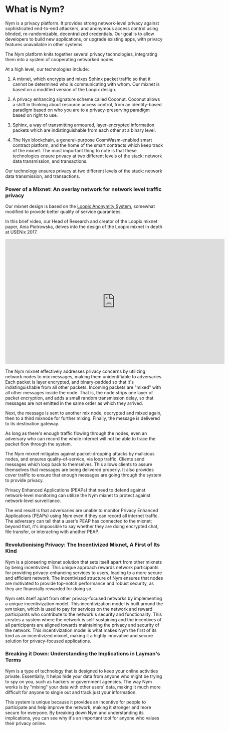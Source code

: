 # What is Nym?

Nym is a privacy platform. It provides strong network-level privacy against sophisticated end-to-end attackers, and anonymous access control using blinded, re-randomizable, decentralized credentials. Our goal is to allow developers to build new applications, or upgrade existing apps, with privacy features unavailable in other systems.

The Nym platform knits together several privacy technologies, integrating them into a system of cooperating networked nodes.

At a high level, our technologies include:

1) A mixnet, which encrypts and mixes Sphinx packet traffic so that it cannot be determined who is communicating with whom. Our mixnet is based on a modified version of the Loopix design.

2) A privacy enhancing signature scheme called Coconut. Coconut allows a shift in thinking about resource access control, from an identity-based paradigm based on who you are to a privacy-preserving paradigm based on right to use.

3) Sphinx, a way of transmitting armoured, layer-encrypted information packets which are indistinguishable from each other at a binary level.

4) The Nyx blockchain, a general-purpose CosmWasm-enabled smart contract platform, and the home of the smart contracts which keep track of the mixnet.
The most important thing to note is that these technologies ensure privacy at two different levels of the stack: network data transmission, and transactions.

Our technology ensures privacy at two different levels of the stack: network data transmission, and transactions.

### Power of a Mixnet: An overlay network for network level traffic privacy

Our mixnet design is based on the [Loopix Anonymity System](https://arxiv.org/abs/1703.00536), somewhat modified to provide better quality of service guarantees.

In this brief video, our Head of Research and creator of the Loopix mixnet paper, Ania Piotrowska, delves into the design of the Loopix mixnet in depth at USENix 2017.

<iframe width="700" height="400" src="https://www.youtube.com/embed/R-yEqLX_UvI" title="YouTube video player" frameborder="0" allow="accelerometer; autoplay; clipboard-write; encrypted-media; gyroscope; picture-in-picture; web-share" allowfullscreen></iframe>

The Nym mixnet effectively addresses privacy concerns by utilizing network nodes to mix messages, making them unidentifiable to adversaries. Each packet is layer encrypted, and binary-padded so that it's indistinguishable from all other packets. Incoming packets are "mixed" with all other messages inside the node. That is, the node strips one layer of packet encryption, and adds a small random transmission delay, so that messages are not emitted in the same order as which they arrived.

Next, the message is sent to another mix node, decrypted and mixed again, then to a third mixnode for further mixing. Finally, the message is delivered to its destination gateway.

As long as there's enough traffic flowing through the nodes, even an adversary who can record the whole internet will not be able to trace the packet flow through the system.

The Nym mixnet mitigates against packet-dropping attacks by malicious nodes, and ensures quality-of-service, via loop traffic. Clients send messages which loop back to themselves. This allows clients to assure themselves that messages are being delivered properly. It also provides cover traffic to ensure that enough messages are going through the system to provide privacy.

Privacy Enhanced Applications (PEAPs) that need to defend against network-level monitoring can utilize the Nym mixnet to protect against network-level surveillance.

The end result is that adversaries are unable to monitor Privacy Enhanced Applications (PEAPs) using Nym even if they can record all internet traffic. The adversary can tell that a user's PEAP has connected to the mixnet; beyond that, it's impossible to say whether they are doing encrypted chat, file transfer, or interacting with another PEAP.

### Revolutionising Privacy: The Incentivized Mixnet, A First of Its Kind

Nym is a pioneering mixnet solution that sets itself apart from other mixnets by being incentivized. This unique approach rewards network participants for providing privacy-enhancing services to users, leading to a more secure and efficient network. The incentivized structure of Nym ensures that nodes are motivated to provide top-notch performance and robust security, as they are financially rewarded for doing so. 

Nym sets itself apart from other privacy-focused networks by implementing a unique incentivization model. This incentivization model is built around the `NYM` token, which is used to pay for services on the network and reward participants who contribute to the network's security and functionality. This creates a system where the network is self-sustaining and the incentives of all participants are aligned towards maintaining the privacy and security of the network. This incentivization model is what makes Nym the first of its kind as an incentivized mixnet, making it a highly innovative and secure solution for privacy-focused applications.

### Breaking it Down: Understanding the Implications in Layman's Terms

Nym is a type of technology that is designed to keep your online activities private. Essentially, it helps hide your data from anyone who might be trying to spy on you, such as hackers or government agencies. The way Nym works is by "mixing" your data with other users' data, making it much more difficult for anyone to single out and track just your information. 

This system is unique because it provides an incentive for people to participate and help improve the network, making it stronger and more secure for everyone. By breaking down Nym and understanding its implications, you can see why it's an important tool for anyone who values their privacy online.
